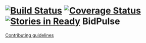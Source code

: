 [![Build Status](https://travis-ci.org/EugenyLoy/BidPulse.svg?branch=master)](https://travis-ci.org/EugenyLoy/BidPulse)
[![Coverage Status](https://img.shields.io/coveralls/EugenyLoy/BidPulse.svg)](https://coveralls.io/r/EugenyLoy/BidPulse?branch=master)
[![Stories in Ready](https://badge.waffle.io/eugenyloy/bidpulse.svg?label=ready&title=Ready)](http://waffle.io/eugenyloy/bidpulse)
BidPulse
========

[Contributing guidelines](CONTRIBUTING.md)
